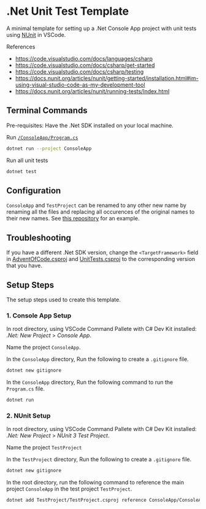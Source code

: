 # .Net Unit Test Template

A minimal template for setting up a .Net Console App project with unit tests using [NUnit](https://nunit.org/) in VSCode.

References

- <https://code.visualstudio.com/docs/languages/csharp>
- <https://code.visualstudio.com/docs/csharp/get-started>
- <https://code.visualstudio.com/docs/csharp/testing>
- <https://docs.nunit.org/articles/nunit/getting-started/installation.html#im-using-visual-studio-code-as-my-development-tool>
- <https://docs.nunit.org/articles/nunit/running-tests/Index.html>

## Terminal Commands

Pre-requisites: Have the .Net SDK installed on your local machine.

Run [`/ConsoleApp/Program.cs`](./ConsoleApp/Program.cs)

```bash
dotnet run --project ConsoleApp
```

Run all unit tests

```bash
dotnet test
```

## Configuration

`ConsoleApp` and `TestProject` can be renamed to any other new name by renaming all the files and replacing all occurences of the original names to their new names. See [this repository](https://github.com/gjtiquia/advent-of-code-2023) for an example.

## Troubleshooting

If you have a different .Net SDK version, change the `<TargetFramework>` field in [AdventOfCode.csproj](./AdventOfCode/AdventOfCode.csproj) and [UnitTests.csproj](./UnitTests/UnitTests.csproj) to the corresponding version that you have.

## Setup Steps

The setup steps used to create this template.

### 1. Console App Setup

In root directory, using VSCode Command Pallete with C# Dev Kit installed: _.Net: New Project_ > _Console App_.

Name the project `ConsoleApp`.

In the `ConsoleApp` directory, Run the following to create a `.gitignore` file.

```bash
dotnet new gitignore
```

In the `ConsoleApp` directory, Run the following command to run the `Program.cs` file.

```bash
dotnet run
```

### 2. NUnit Setup

In root directory, using VSCode Command Pallete with C# Dev Kit installed: _.Net: New Project_ > _NUnit 3 Test Project_.

Name the project `TestProject`

In the `TestProject` directory, Run the following to create a `.gitignore` file.

```bash
dotnet new gitignore
```

In the root directory, run the following command to reference the main project `ConsoleApp` in the test project `TestProject`.

```bash
dotnet add TestProject/TestProject.csproj reference ConsoleApp/ConsoleApp.csproj
```
